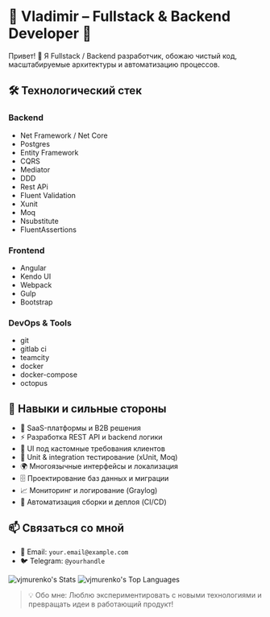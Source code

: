# 🎉 Vladimir – Fullstack & Backend Developer 🚀

Привет! 👋 Я Fullstack / Backend разработчик, обожаю чистый код, масштабируемые архитектуры и автоматизацию процессов.  

## 🛠️ Технологический стек

### Backend
* Net Framework / Net Core
* Postgres
* Entity Framework
* CQRS
* Mediator
* DDD
* Rest APi
* Fluent Validation
* Xunit
* Moq
* Nsubstitute
* FluentAssertions
  
### Frontend
* Angular
* Kendo UI
* Webpack
* Gulp
* Bootstrap

### DevOps & Tools
* git
* gitlab ci
* teamcity
* docker
* docker-compose
* octopus


## 🌟 Навыки и сильные стороны
- 🚀 SaaS-платформы и B2B решения  
- ⚡ Разработка REST API и backend логики  
- 🎨 UI под кастомные требования клиентов  
- 🧪 Unit & integration тестирование (xUnit, Moq)  
- 🌍 Многоязычные интерфейсы и локализация  
- 🗄️ Проектирование баз данных и миграции  
- 📈 Мониторинг и логирование (Graylog)  
- 🤖 Автоматизация сборки и деплоя (CI/CD)

## 📫 Связаться со мной
- 💌 Email: `your.email@example.com`  
- 🐦 Telegram: `@yourhandle`  

![vjmurenko's Stats](https://github-readme-stats.vercel.app/api?username=vjmurenko&theme=default&show_icons=true&hide_border=true&count_private=true)
![vjmurenko's Top Languages](https://github-readme-stats.vercel.app/api/top-langs/?username=vjmurenko&theme=default&show_icons=true&hide_border=true&layout=compact)

> 💡 Обо мне: Люблю экспериментировать с новыми технологиями и превращать идеи в работающий продукт!
